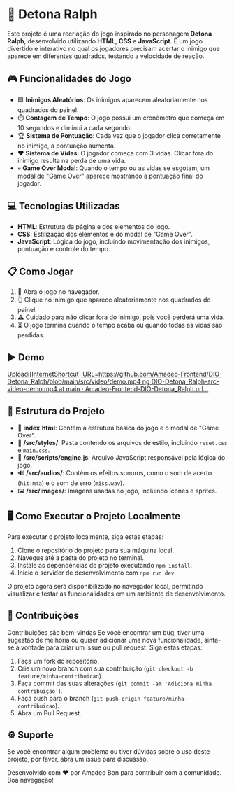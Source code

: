 # 🚀 Detona Ralph

Este projeto é uma recriação do jogo inspirado no personagem **Detona Ralph**, desenvolvido utilizando **HTML**, **CSS** e **JavaScript**. É um jogo divertido e interativo no qual os jogadores precisam acertar o inimigo que aparece em diferentes quadrados, testando a velocidade de reação.

## 🎮 Funcionalidades do Jogo

- 🟦 **Inimigos Aleatórios**: Os inimigos aparecem aleatoriamente nos quadrados do painel.
- ⏱️ **Contagem de Tempo**: O jogo possui um cronômetro que começa em 10 segundos e diminui a cada segundo.
- 🏆 **Sistema de Pontuação**: Cada vez que o jogador clica corretamente no inimigo, a pontuação aumenta.
- ❤️ **Sistema de Vidas**: O jogador começa com 3 vidas. Clicar fora do inimigo resulta na perda de uma vida.
- 💀 **Game Over Modal**: Quando o tempo ou as vidas se esgotam, um modal de "Game Over" aparece mostrando a pontuação final do jogador.

## 💻 Tecnologias Utilizadas

- **HTML**: Estrutura da página e dos elementos do jogo.
- **CSS**: Estilização dos elementos e do modal de "Game Over".
- **JavaScript**: Lógica do jogo, incluindo movimentação dos inimigos, pontuação e controle do tempo.

## 📋 Como Jogar

1. 🔗 Abra o jogo no navegador.
2. 👆 Clique no inimigo que aparece aleatoriamente nos quadrados do painel.
3. ⚠️ Cuidado para não clicar fora do inimigo, pois você perderá uma vida.
4. ⏳ O jogo termina quando o tempo acaba ou quando todas as vidas são perdidas.

## ▶ Demo

[Uploadi[InternetShortcut]
URL=https://github.com/Amadeo-Frontend/DIO-Detona_Ralph/blob/main/src/video/demo.mp4
ng DIO-Detona_Ralph-src-video-demo.mp4 at main · Amadeo-Frontend-DIO-Detona_Ralph.url…]()


## 📂 Estrutura do Projeto

- 📄 **index.html**: Contém a estrutura básica do jogo e o modal de "Game Over".
- 📁 **/src/styles/**: Pasta contendo os arquivos de estilo, incluindo `reset.css` e `main.css`.
- 📜 **/src/scripts/engine.js**: Arquivo JavaScript responsável pela lógica do jogo.
- 🔊 **/src/audios/**: Contém os efeitos sonoros, como o som de acerto (`hit.m4a`) e o som de erro (`miss.wav`).
- 🖼️ **/src/images/**: Imagens usadas no jogo, incluindo ícones e sprites.

## 🖥️ Como Executar o Projeto Localmente 

Para executar o projeto localmente, siga estas etapas:

1. Clone o repositório do projeto para sua máquina local.
2. Navegue até a pasta do projeto no terminal.
3. Instale as dependências do projeto executando `npm install`.
4. Inicie o servidor de desenvolvimento com `npm run dev`.

O projeto agora será disponibilizado no navegador local, permitindo visualizar e testar as funcionalidades em um ambiente de desenvolvimento.

## 🤝 Contribuições

Contribuições são bem-vindas Se você encontrar um bug, tiver uma sugestão de melhoria ou quiser adicionar uma nova funcionalidade, sinta-se à vontade para criar um issue ou pull request. Siga estas etapas:

1. Faça um fork do repositório.
2. Crie um novo branch com sua contribuição (`git checkout -b feature/minha-contribuicao`).
3. Faça commit das suas alterações (`git commit -am 'Adiciona minha contribuição'`).
4. Faça push para o branch (`git push origin feature/minha-contribuicao`).
5. Abra um Pull Request.

## ⚙ Suporte 

Se você encontrar algum problema ou tiver dúvidas sobre o uso deste projeto, por favor, abra um issue para discussão.

Desenvolvido com ❤️ por Amadeo Bon para contribuir com a comunidade. Boa navegação!
